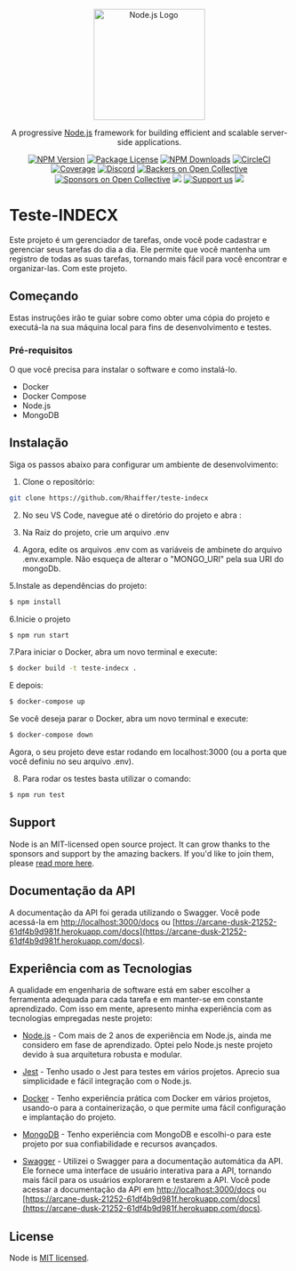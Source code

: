 <p align="center">
  <a href="https://nodejs.org/" target="blank"><img src="https://nodejs.org/static/images/logos/nodejs-new-pantone-black.svg" width="200" alt="Node.js Logo" /></a>
</p>

[circleci-image]: https://img.shields.io/circleci/build/github/nestjs/nest/master?token=abc123def456
[circleci-url]: https://circleci.com/gh/nestjs/nest

<p align="center">A progressive <a href="http://nodejs.org" target="_blank">Node.js</a> framework for building efficient and scalable server-side applications.</p>
<p align="center">
<a href="https://www.npmjs.com/~nestjscore" target="_blank"><img src="https://img.shields.io/npm/v/@nestjs/core.svg" alt="NPM Version" /></a>
<a href="https://www.npmjs.com/~nestjscore" target="_blank"><img src="https://img.shields.io/npm/l/@nestjs/core.svg" alt="Package License" /></a>
<a href="https://www.npmjs.com/~nestjscore" target="_blank"><img src="https://img.shields.io/npm/dm/@nestjs/common.svg" alt="NPM Downloads" /></a>
<a href="https://circleci.com/gh/nestjs/nest" target="_blank"><img src="https://img.shields.io/circleci/build/github/nestjs/nest/master" alt="CircleCI" /></a>
<a href="https://coveralls.io/github/nestjs/nest?branch=master" target="_blank"><img src="https://coveralls.io/repos/github/nestjs/nest/badge.svg?branch=master#9" alt="Coverage" /></a>
<a href="https://discord.gg/G7Qnnhy" target="_blank"><img src="https://img.shields.io/badge/discord-online-brightgreen.svg" alt="Discord"/></a>
<a href="https://opencollective.com/nest#backer" target="_blank"><img src="https://opencollective.com/nest/backers/badge.svg" alt="Backers on Open Collective" /></a>
<a href="https://opencollective.com/nest#sponsor" target="_blank"><img src="https://opencollective.com/nest/sponsors/badge.svg" alt="Sponsors on Open Collective" /></a>
<a href="https://paypal.me/kamilmysliwiec" target="_blank"><img src="https://img.shields.io/badge/Donate-PayPal-ff3f59.svg"/></a>
<a href="https://opencollective.com/nest#sponsor"  target="_blank"><img src="https://img.shields.io/badge/Support%20us-Open%20Collective-41B883.svg" alt="Support us"></a>
<a href="https://twitter.com/nestframework" target="_blank"><img src="https://img.shields.io/twitter/follow/nestframework.svg?style=social&label=Follow"></a>
</p>
<!--[![Backers on Open Collective](https://opencollective.com/nest/backers/badge.svg)](https://opencollective.com/nest#backer)
[![Sponsors on Open Collective](https://opencollective.com/nest/sponsors/badge.svg)](https://opencollective.com/nest#sponsor)-->

# Teste-INDECX

Este projeto é um gerenciador de tarefas, onde você pode cadastrar e gerenciar seus tarefas do dia a dia. Ele permite que você mantenha um registro de todas as suas tarefas, tornando mais fácil para você encontrar e organizar-las. Com este projeto.

## Começando

Estas instruções irão te guiar sobre como obter uma cópia do projeto e executá-la na sua máquina local para fins de desenvolvimento e testes.

### Pré-requisitos

O que você precisa para instalar o software e como instalá-lo.

- Docker
- Docker Compose
- Node.js
- MongoDB

## Instalação

Siga os passos abaixo para configurar um ambiente de desenvolvimento:

1. Clone o repositório:

```bash
git clone https://github.com/Rhaiffer/teste-indecx
```

2. No seu VS Code, navegue até o diretório do projeto e abra :




3. Na Raiz do projeto, crie um arquivo .env 




4. Agora, edite os arquivos .env com as variáveis de ambinete do arquivo .env.example. Não esqueça de alterar o "MONGO_URI" pela sua URI do mongoDb.




5.Instale as dependências do projeto:
```bash
$ npm install
```

6.Inicie o projeto
```bash
$ npm run start
```



7.Para iniciar o Docker, abra um novo terminal e execute:

```bash
$ docker build -t teste-indecx .
```

E depois: 

```bash
$ docker-compose up
```

Se você deseja parar o Docker, abra um novo terminal e execute:

```bash
$ docker-compose down
```

Agora, o seu projeto deve estar rodando em localhost:3000 (ou a porta que você definiu no seu arquivo .env).



8. Para rodar os testes basta utilizar o comando:

```bash
$ npm run test
```
## Support

Node is an MIT-licensed open source project. It can grow thanks to the sponsors and support by the amazing backers. If you'd like to join them, please [read more here](https://nodejs.org/docs/latest/api/).

## Documentação da API

A documentação da API foi gerada utilizando o Swagger. Você pode acessá-la em [http://localhost:3000/docs](http://localhost:3000/docs) ou [https://arcane-dusk-21252-61df4b9d981f.herokuapp.com/docs](https://arcane-dusk-21252-61df4b9d981f.herokuapp.com/docs).

## Experiência com as Tecnologias

A qualidade em engenharia de software está em saber escolher a ferramenta adequada para cada tarefa e em manter-se em constante aprendizado. Com isso em mente, apresento minha experiência com as tecnologias empregadas neste projeto:

* [Node.js](https://nodejs.org/) - Com mais de 2 anos de experiência em Node.js, ainda me considero em fase de aprendizado. Optei pelo Node.js neste projeto devido à sua arquitetura robusta e modular.

* [Jest](https://jestjs.io/) - Tenho usado o Jest para testes em vários projetos. Aprecio sua simplicidade e fácil integração com o Node.js.

* [Docker](https://www.docker.com/) - Tenho experiência prática com Docker em vários projetos, usando-o para a containerização, o que permite uma fácil configuração e implantação do projeto.

* [MongoDB](https://www.mongodb.com/) - Tenho experiência com MongoDB e escolhi-o para este projeto por sua confiabilidade e recursos avançados.

* [Swagger](https://swagger.io/) - Utilizei o Swagger para a documentação automática da API. Ele fornece uma interface de usuário interativa para a API, tornando mais fácil para os usuários explorarem e testarem a API. Você pode acessar a documentação da API em [http://localhost:3000/docs](http://localhost:3000/docs) ou [https://arcane-dusk-21252-61df4b9d981f.herokuapp.com/docs](https://arcane-dusk-21252-61df4b9d981f.herokuapp.com/docs).

## License

Node is [MIT licensed](LICENSE).
